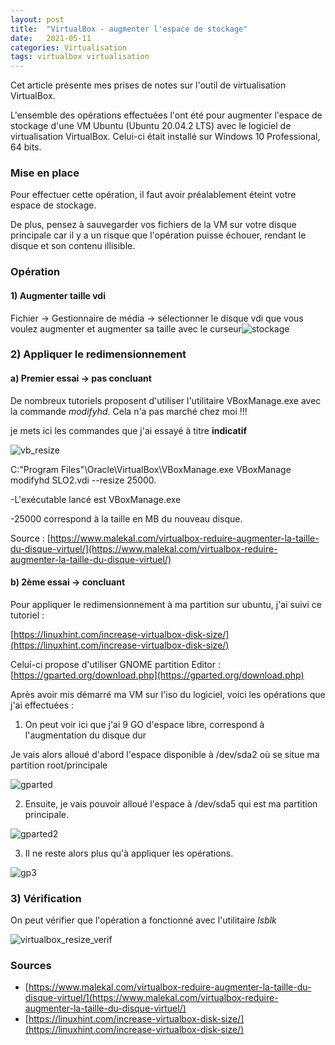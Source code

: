 ```yaml
---
layout: post
title:  "VirtualBox - augmenter l'espace de stockage"
date:   2021-05-11
categories: Virtualisation
tags: virtualbox virtualisation
---
```


Cet article présente mes prises de notes sur l'outil de virtualisation VirtualBox.

L'ensemble des opérations effectuées l'ont été pour augmenter l'espace de stockage d'une VM Ubuntu (Ubuntu 20.04.2 LTS) avec le logiciel de virtualisation VirtualBox. Celui-ci était installé sur Windows 10 Professional, 64 bits.

### Mise en place

Pour  effectuer cette opération, il faut avoir préalablement éteint votre espace de stockage.

De plus, pensez à sauvegarder vos fichiers de la VM sur votre disque principale car il y a un risque que l'opération puisse échouer, rendant le disque et son contenu illisible.

### Opération

#### 1) Augmenter taille vdi

 Fichier -> Gestionnaire de média -> sélectionner le disque vdi que vous voulez augmenter et augmenter sa taille avec le curseur![stockage]({{site.url_complet}}/assets/article/virtualBox/gparted_stockage.png)



### 2) Appliquer le redimensionnement 

#### a) Premier essai -> pas concluant

De nombreux tutoriels proposent d'utiliser l'utilitaire VBoxManage.exe avec la commande *modifyhd*. Cela n'a pas marché chez moi !!!

je mets ici les commandes que j'ai essayé à titre **indicatif**

![vb_resize]({{site.url_complet}}/assets/article/virtualBox/virtualbox_resize.JPG)

C:\"Program Files"\Oracle\VirtualBox\VBoxManage.exe VBoxManage modifyhd SLO2.vdi --resize 25000.

-L'exécutable lancé est VBoxManage.exe

-25000 correspond à la taille en MB du nouveau disque.

Source : [https://www.malekal.com/virtualbox-reduire-augmenter-la-taille-du-disque-virtuel/](https://www.malekal.com/virtualbox-reduire-augmenter-la-taille-du-disque-virtuel/)



#### b) 2ème essai -> concluant

 Pour appliquer le redimensionnement à ma partition sur ubuntu, j'ai suivi ce tutoriel :

[https://linuxhint.com/increase-virtualbox-disk-size/](https://linuxhint.com/increase-virtualbox-disk-size/)

Celui-ci propose d'utiliser GNOME partition Editor : [https://gparted.org/download.php](https://gparted.org/download.php)

Après avoir mis démarré ma VM sur l'iso du logiciel, voici les opérations que j'ai effectuées :



1) On peut voir ici que j'ai 9 GO d'espace libre, correspond à l'augmentation du disque dur

Je vais alors alloué d'abord l'espace disponible à /dev/sda2 où se situe ma partition root/principale

![gparted]({{site.url_complet}}/assets/article/virtualBox/gparted.JPG)





2) Ensuite, je vais pouvoir alloué l'espace à /dev/sda5 qui est ma partition principale.

![gparted2]({{site.url_complet}}/assets/article/virtualBox/gparted2.JPG)





3) Il ne reste alors plus qu'à appliquer les opérations.

![gp3]({{site.url_complet}}/assets/article/virtualBox/gparted0.JPG)



### 3) Vérification

On peut vérifier que l'opération a fonctionné avec l'utilitaire *lsblk*

![virtualbox_resize_verif]({{site.url_complet}}/assets/article/virtualBox/virtualbox_resize_verif.JPG) 



### Sources

- [https://www.malekal.com/virtualbox-reduire-augmenter-la-taille-du-disque-virtuel/](https://www.malekal.com/virtualbox-reduire-augmenter-la-taille-du-disque-virtuel/)
- [https://linuxhint.com/increase-virtualbox-disk-size/](https://linuxhint.com/increase-virtualbox-disk-size/)






